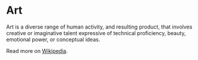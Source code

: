 # Art

Art is a diverse range of human activity, and resulting product, that involves creative or imaginative talent expressive of technical proficiency, beauty, emotional power, or conceptual ideas.

Read more on [Wikipedia](https://en.wikipedia.org/wiki/Art).
